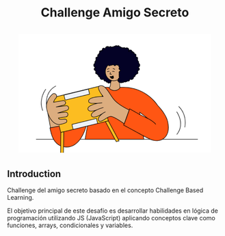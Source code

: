<!-- # challenge-amigo-secreto -->

<div align="center">
  <h1 align="center">
    Challenge Amigo Secreto
    <br />
    <br />
    <img src="assets/amigo-secreto.png" alt="Imagen representativa de amigo secreto">
    </a>
  </h1>
</div>

## Introduction

Challenge del amigo secreto basado en el concepto Challenge Based Learning.

El objetivo principal de este desafío es desarrollar habilidades en lógica de programación utilizando JS (JavaScript) aplicando conceptos clave como funciones, arrays, condicionales y variables. 